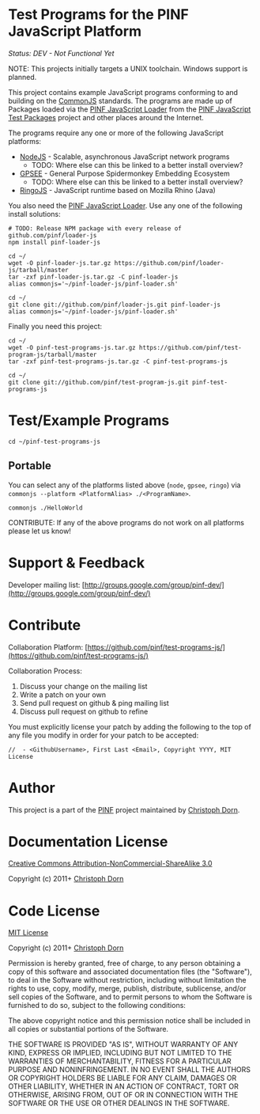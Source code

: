 Test Programs for the PINF JavaScript Platform
==============================================

*Status: DEV - Not Functional Yet*

NOTE: This projects initially targets a UNIX toolchain. Windows support is planned.

This project contains example JavaScript programs conforming to and building
on the [CommonJS](http://commonjs.org/) standards. The programs are made up
of Packages loaded via the [PINF JavaScript Loader](https://github.com/pinf/loader-js)
from the [PINF JavaScript Test Packages](https://github.com/pinf/test-package-js) 
project and other places around the Internet.

The programs require any one or more of the following JavaScript platforms:

  * [NodeJS](http://nodejs.org/) - Scalable, asynchronous JavaScript network programs
    * TODO: Where else can this be linked to a better install overview?
  * [GPSEE](http://code.google.com/p/gpsee/wiki/Building) - General Purpose Spidermonkey Embedding Ecosystem
    * TODO: Where else can this be linked to a better install overview?
  * [RingoJS](http://ringojs.org/downloads) - JavaScript runtime based on Mozilla Rhino (Java)

You also need the [PINF JavaScript Loader](https://github.com/pinf/loader-js). Use
any one of the following install solutions:

    # TODO: Release NPM package with every release of github.com/pinf/loader-js
    npm install pinf-loader-js
    
    cd ~/
    wget -O pinf-loader-js.tar.gz https://github.com/pinf/loader-js/tarball/master
    tar -zxf pinf-loader-js.tar.gz -C pinf-loader-js
    alias commonjs='~/pinf-loader-js/pinf-loader.sh'
    
    cd ~/
    git clone git://github.com/pinf/loader-js.git pinf-loader-js
    alias commonjs='~/pinf-loader-js/pinf-loader.sh'

Finally you need this project:

    cd ~/
    wget -O pinf-test-programs-js.tar.gz https://github.com/pinf/test-program-js/tarball/master
    tar -zxf pinf-test-programs-js.tar.gz -C pinf-test-programs-js
    
    cd ~/
    git clone git://github.com/pinf/test-program-js.git pinf-test-programs-js


Test/Example Programs
=====================

    cd ~/pinf-test-programs-js

Portable
--------

You can select any of the platforms listed above (`node`, `gpsee`, `ringo`) 
via `commonjs --platform <PlatformAlias> ./<ProgramName>`.

    commonjs ./HelloWorld

CONTRIBUTE: If any of the above programs do not work on all platforms please let us know!


Support & Feedback
==================

Developer mailing list: [http://groups.google.com/group/pinf-dev/](http://groups.google.com/group/pinf-dev/)


Contribute
==========

Collaboration Platform: [https://github.com/pinf/test-programs-js/](https://github.com/pinf/test-programs-js/)

Collaboration Process:

  1. Discuss your change on the mailing list
  2. Write a patch on your own
  3. Send pull request on github & ping mailing list
  4. Discuss pull request on github to refine

You must explicitly license your patch by adding the following to the top of any file you modify
in order for your patch to be accepted:

    //  - <GithubUsername>, First Last <Email>, Copyright YYYY, MIT License


Author
======

This project is a part of the [PINF](http://www.christophdorn.com/Research/#PINF) project maintained by
[Christoph Dorn](http://www.christophdorn.com/).


Documentation License
=====================

[Creative Commons Attribution-NonCommercial-ShareAlike 3.0](http://creativecommons.org/licenses/by-nc-sa/3.0/)

Copyright (c) 2011+ [Christoph Dorn](http://www.christophdorn.com/)


Code License
============

[MIT License](http://www.opensource.org/licenses/mit-license.php)

Copyright (c) 2011+ [Christoph Dorn](http://www.christophdorn.com/)

Permission is hereby granted, free of charge, to any person obtaining a copy
of this software and associated documentation files (the "Software"), to deal
in the Software without restriction, including without limitation the rights
to use, copy, modify, merge, publish, distribute, sublicense, and/or sell
copies of the Software, and to permit persons to whom the Software is
furnished to do so, subject to the following conditions:

The above copyright notice and this permission notice shall be included in
all copies or substantial portions of the Software.

THE SOFTWARE IS PROVIDED "AS IS", WITHOUT WARRANTY OF ANY KIND, EXPRESS OR
IMPLIED, INCLUDING BUT NOT LIMITED TO THE WARRANTIES OF MERCHANTABILITY,
FITNESS FOR A PARTICULAR PURPOSE AND NONINFRINGEMENT. IN NO EVENT SHALL THE
AUTHORS OR COPYRIGHT HOLDERS BE LIABLE FOR ANY CLAIM, DAMAGES OR OTHER
LIABILITY, WHETHER IN AN ACTION OF CONTRACT, TORT OR OTHERWISE, ARISING FROM,
OUT OF OR IN CONNECTION WITH THE SOFTWARE OR THE USE OR OTHER DEALINGS IN
THE SOFTWARE.
